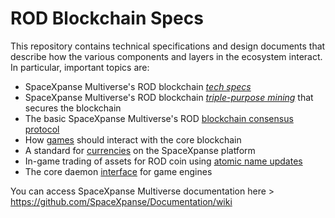 # ROD Blockchain Specs 

This repository contains technical specifications and design documents that
describe how the various components and layers in the ecosystem interact.
In particular, important topics are:

* SpaceXpanse Multiverse's ROD blockchain [*tech specs*](specs.md)
* SpaceXpanse Multiverse's ROD blockchain [*triple-purpose mining*](mining.md) that secures the blockchain
* The basic SpaceXpanse Multiverse's ROD [blockchain consensus protocol](blockchain.md)
* How [games](games.md) should interact with the core blockchain
* A standard for [currencies](currencies.md) on the SpaceXpanse platform
* In-game trading of assets for ROD coin using [atomic name updates](trading.md)
* The core daemon [interface](interface.md) for game engines

You can access SpaceXpanse Multiverse documentation here > https://github.com/SpaceXpanse/Documentation/wiki
   

